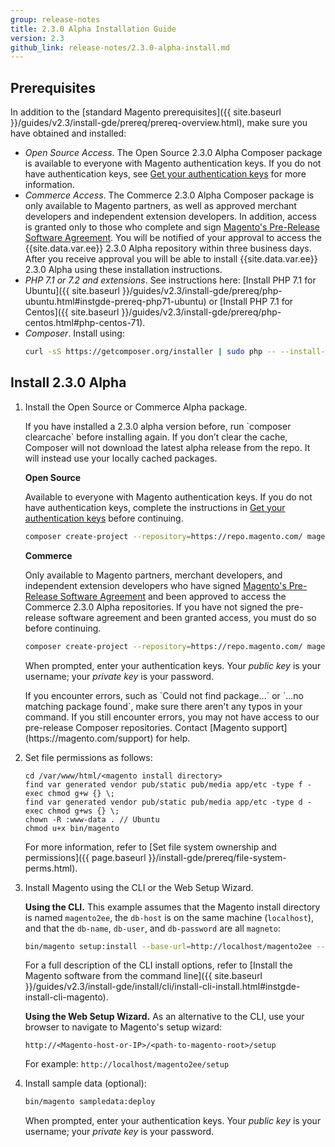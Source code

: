 ```yaml
---
group: release-notes
title: 2.3.0 Alpha Installation Guide
version: 2.3
github_link: release-notes/2.3.0-alpha-install.md
---
```


## Prerequisites 

In addition to the [standard Magento prerequisites]({{ site.baseurl }}/guides/v2.3/install-gde/prereq/prereq-overview.html), make sure you have obtained and installed:

* *Open Source Access*. The Open Source 2.3.0 Alpha Composer package is available to everyone with Magento authentication keys. If you do not have authentication keys, see [Get your authentication keys]({{page.baseurl}}/install-gde/prereq/connect-auth.html) for more information.
* *Commerce Access*. The Commerce 2.3.0 Alpha Composer package is only available to Magento partners, as well as approved merchant developers and independent extension developers. In addition, access is granted only to those who complete and sign [Magento's Pre-Release Software Agreement](https://partners.magento.com/portal/pre-release-agreement). You will be notified of your approval to access the {{site.data.var.ee}} 2.3.0 Alpha repository within three business days. After you receive approval you will be able to install {{site.data.var.ee}} 2.3.0 Alpha using these installation instructions.
* *PHP 7.1 or 7.2 and extensions*. See instructions here: [Install PHP 7.1 for Ubuntu]({{ site.baseurl }}/guides/v2.3/install-gde/prereq/php-ubuntu.html#instgde-prereq-php71-ubuntu) or [Install PHP 7.1 for Centos]({{ site.baseurl }}/guides/v2.3/install-gde/prereq/php-centos.html#php-centos-71).
* *Composer*. Install using:
    ```bash
    curl -sS https://getcomposer.org/installer | sudo php -- --install-dir=/usr/bin --filename=composer
    ```

## Install 2.3.0 Alpha

1. Install the Open Source or Commerce Alpha package.

   <div class="bs-callout bs-callout-warning" id="info" markdown="1">
   If you have installed a 2.3.0 alpha version before, run `composer clearcache` before installing again. If you don’t clear the cache, Composer will not download the latest alpha release from the repo. It will instead use your locally cached packages.
   </div>

   **Open Source**
   
   Available to everyone with Magento authentication keys. If you do not have authentication keys, complete the instructions in [Get your authentication keys]({{page.baseurl}}/install-gde/prereq/connect-auth.html) before continuing.
   ```bash
   composer create-project --repository=https://repo.magento.com/ magento/project-community-edition=2.3.0-alpha <install-directory-name>
   ```

   **Commerce**
   
   Only available to Magento partners, merchant developers, and independent extension developers who have signed [Magento's Pre-Release Software Agreement](https://partners.magento.com/portal/pre-release-agreement) and been approved to access the Commerce 2.3.0 Alpha repositories. If you have not signed the pre-release software agreement and been granted access, you must do so before continuing.
   ```bash
   composer create-project --repository=https://repo.magento.com/ magento/project-enterprise-edition=2.3.0-alpha <install-directory-name>
   ```

   When prompted, enter your authentication keys. Your *public key* is your username; your *private key* is your password.

   <div class="bs-callout bs-callout-info" id="info" markdown="1">
   If you encounter errors, such as `Could not find package...` or `...no matching package found`, make sure there aren't any typos in your command. If you still encounter errors, you may not have access to our pre-release Composer repositories. Contact [Magento support](https://magento.com/support) for help.
   </div> 

2. Set file permissions as follows:
    ```terminal
    cd /var/www/html/<magento install directory>
    find var generated vendor pub/static pub/media app/etc -type f -exec chmod g+w {} \;
    find var generated vendor pub/static pub/media app/etc -type d -exec chmod g+ws {} \;
    chown -R :www-data . // Ubuntu
    chmod u+x bin/magento
    ```
    
     For more information, refer to [Set file system ownership and permissions]({{ page.baseurl }}/install-gde/prereq/file-system-perms.html).

3. Install Magento using the CLI or the Web Setup Wizard.

    **Using the CLI.** This example assumes that the Magento install directory is named `magento2ee`, the `db-host` is on the same machine (`localhost`), and that the `db-name`, `db-user`, and `db-password` are all `magneto`:
    
    ```bash
    bin/magento setup:install --base-url=http://localhost/magento2ee --db-host=localhost --db-name=magento --db-user=magento --db-password=magento --backend-frontname=admin --admin-firstname=admin --admin-lastname=admin --admin-email=admin@admin.com --admin-user=admin --admin-password=admin123 --language=en_US --currency=USD --timezone=America/Chicago --use-rewrites=1
    ```
    For a full description of the CLI install options, refer to [Install the Magento software from the command line]({{ site.baseurl }}/guides/v2.3/install-gde/install/cli/install-cli-install.html#instgde-install-cli-magento).
    
    **Using the Web Setup Wizard.** As an alternative to the CLI, use your browser to navigate to Magento's setup wizard:

    ```
    http://<Magento-host-or-IP>/<path-to-magento-root>/setup
    ```
    For example: `http://localhost/magento2ee/setup`

4. Install sample data (optional):

    ```bash
    bin/magento sampledata:deploy
    ```
    When prompted, enter your authentication keys. Your *public key* is your username; your *private key* is your password.

